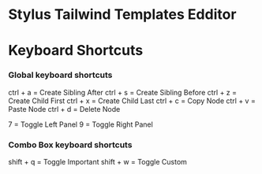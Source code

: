 # Stylus Tailwind Templates Edditor

# Keyboard Shortcuts

### Global keyboard shortcuts
ctrl + a = Create Sibling After
ctrl + s = Create Sibling Before
ctrl + z = Create Child First
ctrl + x = Create Child Last
ctrl + c = Copy Node
ctrl + v = Paste Node
ctrl + d = Delete Node

7 = Toggle Left Panel
9 = Toggle Right Panel

### Combo Box keyboard shortcuts
shift + q = Toggle Important
shift + w = Toggle Custom